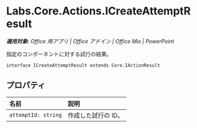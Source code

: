 
# <a name="labs.core.actions.icreateattemptresult"></a>Labs.Core.Actions.ICreateAttemptResult

 _**適用対象:** Office 用アプリ | Office アドイン | Office Mix | PowerPoint_

指定のコンポーネントに対する試行の結果。

```
interface ICreateAttemptResult extends Core.IActionResult
```


## <a name="properties"></a>プロパティ


|**名前**|**説明**|
|:-----|:-----|
| `attemptId: string`|作成した試行の ID。|

